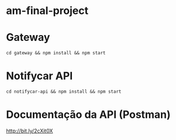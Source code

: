 # am-final-project

# Gateway

```
cd gateway && npm install && npm start
```

# Notifycar API

```
cd notifycar-api && npm install && npm start
```

# Documentação da API (Postman)

http://bit.ly/2cXit0X